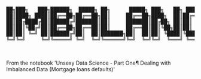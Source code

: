<pre>
██╗███╗   ███╗██████╗  █████╗ ██╗      █████╗ ███╗   ██╗ ██████╗███████╗██████╗     ██████╗  █████╗ ████████╗ █████╗ 
██║████╗ ████║██╔══██╗██╔══██╗██║     ██╔══██╗████╗  ██║██╔════╝██╔════╝██╔══██╗    ██╔══██╗██╔══██╗╚══██╔══╝██╔══██╗
██║██╔████╔██║██████╔╝███████║██║     ███████║██╔██╗ ██║██║     █████╗  ██║  ██║    ██║  ██║███████║   ██║   ███████║
██║██║╚██╔╝██║██╔══██╗██╔══██║██║     ██╔══██║██║╚██╗██║██║     ██╔══╝  ██║  ██║    ██║  ██║██╔══██║   ██║   ██╔══██║
██║██║ ╚═╝ ██║██████╔╝██║  ██║███████╗██║  ██║██║ ╚████║╚██████╗███████╗██████╔╝    ██████╔╝██║  ██║   ██║   ██║  ██║
╚═╝╚═╝     ╚═╝╚═════╝ ╚═╝  ╚═╝╚══════╝╚═╝  ╚═╝╚═╝  ╚═══╝ ╚═════╝╚══════╝╚═════╝     ╚═════╝ ╚═╝  ╚═╝   ╚═╝   ╚═╝  ╚═╝
                                                                                                                     
                                                                                                                   
</pre>

From the notebook 'Unsexy Data Science - Part One¶ Dealing with Imbalanced Data (Mortgage loans defaults)'
